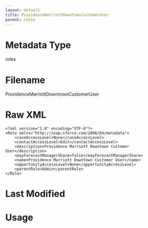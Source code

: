 ```yaml
---
layout: default
title: ProvidenceMarriottDowntownCustomerUser
parent: roles
---
```

# Metadata Type
roles


# Filename 
ProvidenceMarriottDowntownCustomerUser


# Raw XML
```
<?xml version="1.0" encoding="UTF-8"?>
<Role xmlns="http://soap.sforce.com/2006/04/metadata">
    <caseAccessLevel>None</caseAccessLevel>
    <contactAccessLevel>Edit</contactAccessLevel>
    <description>Providence Marriott Downtown Customer User</description>
    <mayForecastManagerShare>false</mayForecastManagerShare>
    <name>Providence Marriott Downtown Customer User</name>
    <opportunityAccessLevel>None</opportunityAccessLevel>
    <parentRole>Admin</parentRole>
</Role>
```


# Last Modified


# Usage
